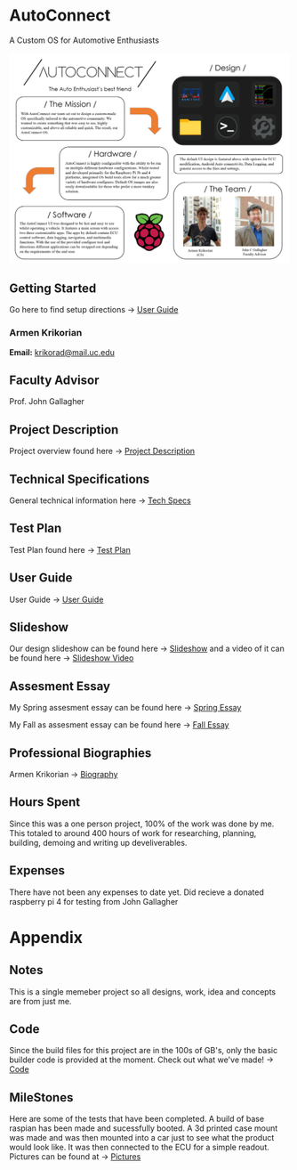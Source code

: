 # AutoConnect

A Custom OS for Automotive Enthusiasts

![Expo Poster](https://github.com/teddybear2733/AutoConnect/blob/main/Weekly%20Assignments/AutoConnectExpoPoster.png)

## Getting Started
Go here to find setup directions -> [User Guide](https://github.com/teddybear2733/AutoConnect/wiki/User-Guide/)

### Armen Krikorian
**Email:** krikorad@mail.uc.edu

## Faculty Advisor
Prof. John Gallagher

## Project Description
Project overview found here -> [Project Description](https://github.com/teddybear2733/AutoConnect/wiki)

## Technical Specifications
General technical information here -> [Tech Specs](https://github.com/teddybear2733/AutoConnect/blob/main/Project%20Overview/Technical%20Specifications.md)

## Test Plan
Test Plan found here -> [Test Plan](https://github.com/teddybear2733/AutoConnect/wiki/Test-Plan)

## User Guide
User Guide -> [User Guide](https://github.com/teddybear2733/AutoConnect/wiki/User-Guide)

## Slideshow

Our design slideshow can be found here -> [Slideshow](https://github.com/teddybear2733/AutoConnect/blob/main/Weekly%20Assignments/ABET/Assignment%20%238.pptx)
and a video of it can be found here -> [Slideshow Video](https://www.youtube.com/watch?v=z9g_g4PwOq4)
## Assesment Essay

My Spring assesment essay can be found here -> [Spring Essay](https://github.com/teddybear2733/AutoConnect/blob/main/Weekly%20Assignments/Capstone%201.pdf)

My Fall as assesment essay can be found here -> [Fall Essay](https://github.com/teddybear2733/AutoConnect/blob/main/Weekly%20Assignments/SelfAssesment.md)

## Professional Biographies

Armen Krikorian -> [Biography](https://github.com/teddybear2733/AutoConnect/blob/main/Weekly%20Assignments/Biographies/ArmenKrikorian.md)

## Hours Spent
Since this was a one person project, 100% of the work was done by me. This totaled to around 400 hours of work for
researching, planning, building, demoing and writing up develiverables.

## Expenses

There have not been any expenses to date yet.
Did recieve a donated raspberry pi 4 for testing from John Gallagher

# Appendix 

## Notes

This is a single memeber project so all designs, work, idea and concepts are from just me.

## Code

Since the build files for this project are in the 100s of GB's, only the basic builder code is provided at the moment.
Check out what we've made! -> [Code](https://github.com/teddybear2733/AutoConnect/tree/main/Code)

## MileStones

Here are some of the tests that have been completed. A build of base raspian has been made and sucessfully booted. 
A 3d printed case mount was made and was then mounted into a car just to see what the product would look like. It was then connected to the ECU
for a simple readout. Pictures can be found at -> [Pictures](https://github.com/teddybear2733/AutoConnect/tree/main/Artifacts)


